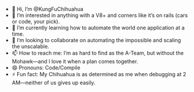 - 👋 Hi, I’m @KungFuChihuahua  
- 👀 I’m interested in anything with a V8+ and corners like it’s on rails (cars or code, your pick).  
- 🌱 I’m currently learning how to automate the world one application at a time.  
- 💞️ I’m looking to collaborate on automating the impossible and scaling the unscalable.  
- 📫 How to reach me: I’m as hard to find as the A-Team, but without the Mohawk—and I love it when a plan comes together.  
- 😄 Pronouns: Code/Compile  
- ⚡ Fun fact: My Chihuahua is as determined as me when debugging at 2 AM—neither of us gives up easily.
